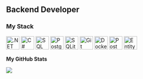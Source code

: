 Backend Developer
-----------------

### My Stack

<p align="left">
<a href="https://dotnet.microsoft.com/" target="_blank" rel="noreferrer"><img src="https://raw.githubusercontent.com/danielcranney/readme-generator/main/public/icons/skills/dot-net-colored.svg" width="36" height="36" alt=".NET" /></a>
<a href="https://docs.microsoft.com/en-us/dotnet/csharp/" target="_blank" rel="noreferrer"><img src="https://raw.githubusercontent.com/danielcranney/readme-generator/main/public/icons/skills/csharp-colored.svg" width="36" height="36" alt="C#" /></a>
<a href="https://www.microsoft.com/en-us/sql-server" target="_blank" rel="noreferrer"><img src="https://raw.githubusercontent.com/danielcranney/readme-generator/main/public/icons/skills/microsoft-sql-server-colored.svg" width="36" height="36" alt="SQL Server" /></a>
<a href="https://www.postgresql.org/" target="_blank" rel="noreferrer"><img src="https://raw.githubusercontent.com/danielcranney/readme-generator/main/public/icons/skills/postgresql-colored.svg" width="36" height="36" alt="PostgreSQL" /></a>
<a href="https://www.sqlite.org/" target="_blank" rel="noreferrer"><img src="https://raw.githubusercontent.com/danielcranney/readme-generator/main/public/icons/skills/sqlite-colored.svg" width="36" height="36" alt="SQLite" /></a>
<a href="https://git-scm.com/" target="_blank" rel="noreferrer"><img src="https://raw.githubusercontent.com/danielcranney/readme-generator/main/public/icons/skills/git-colored.svg" width="36" height="36" alt="Git" /></a>
<a href="https://www.docker.com/" target="_blank" rel="noreferrer"><img src="https://raw.githubusercontent.com/danielcranney/readme-generator/main/public/icons/skills/docker-colored.svg" width="36" height="36" alt="Docker" /></a>
<a href="https://www.postman.com/" target="_blank" rel="noreferrer"><img src="https://raw.githubusercontent.com/danielcranney/readme-generator/main/public/icons/skills/postman-colored.svg" width="36" height="36" alt="Postman" /></a>
<a href="https://learn.microsoft.com/en-us/ef/" target="_blank" rel="noreferrer"><img src="https://raw.githubusercontent.com/danielcranney/readme-generator/main/public/icons/skills/entityframework-colored.svg" width="36" height="36" alt="Entity Framework" /></a>
</p>

<b>My GitHub Stats</b>

<a href="http://www.github.com/jinxinzero7"><img src="https://github-readme-streak-stats.herokuapp.com/?user=yourusername&stroke=ffffff&background=171717&ring=0891b2&fire=0891b2&currStreakNum=ffffff&currStreakLabel=0891b2&sideNums=ffffff&sideLabels=ffffff&dates=ffffff&hide_border=true" /></a>
